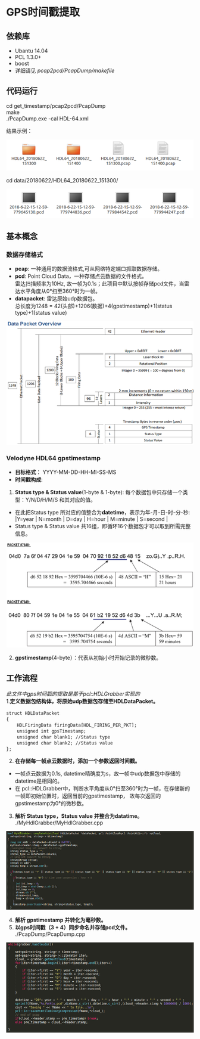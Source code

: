 # GPS时间戳提取
## 依赖库
* Ubantu 14.04
* PCL 1.3.0+
* boost 
* 详细请见 *pcap2pcd/PcapDump/makefile*
## 代码运行
cd get_timestamp/pcap2pcd/PcapDump  
make  
./PcapDump.exe -cal HDL-64.xml  

结果示例：  

![result1](https://github.com/mikon1995/get_gpstimestamp/raw/master/imgs/result1.png)  

cd data/20180622/HDL64_20180622_151300/  

![result2](https://github.com/mikon1995/get_gpstimestamp/raw/master/imgs/result2.png)

## 基本概念
### 数据存储格式
* **pcap**: 一种通用的数据流格式,可从网络特定端口抓取数据存储。
* **pcd**: Point Cloud Data，一种存储点云数据的文件格式。  
  雷达扫描频率为10Hz, 故一帧为0.1s；此项目中默认按帧存储pcd文件，当雷达水平角度从0°扫至360°时为一帧。
* **datapacket**: 雷达原始udp数据包。  
  总长度为1248 = 42(头部)+1206(数据)+4(gpstimestamp)+1(status type)+1(status value)    

![datapacket](https://github.com/mikon1995/get_gpstimestamp/raw/master/imgs/datapacket.png)

### Velodyne HDL64 gpstimestamp
* **目标格式**： YYYY-MM-DD-HH-MI-SS-MS
* **时间戳构成**:  
1. **Status type & Status value**(1-byte & 1-byte): 每个数据包中只存储一个类型：Y/N/D/H/M/S 和其对应的值。  
  * 在此把Status type 所对应的值整合为**datetime**，表示为年-月-日-时-分-秒:   
    |Y=year | N=month | D=day | H=hour | M=minute | S=second | 
  * Status type & Status value 共16组，即循环16个数据包才可以取到所需完整信息。

![gpstimestamp_per_datapacket](https://github.com/mikon1995/get_gpstimestamp/raw/master/imgs/gpstimestamp_per_datapacket.png)

2. **gpstimestamp**(4-byte）：代表从初始小时开始记录的微秒数。  

## 工作流程
*此文件中gps时间戳的提取是基于pcl::HDLGrabber实现的*  
1.**定义数据包结构体，将原始udp数据包存储至HDLDataPacket。**  
```
struct HDLDataPacket
{
	HDLFiringData firingData[HDL_FIRING_PER_PKT];
	unsigned int gpsTimestamp;
	unsigned char blank1; //Status type
	unsigned char blank2; //Status value
};
```
2. **在存储每一帧点云数据时，添加一个参数返回时间戳。**  
* 一帧点云数据为0.1s, datetime精确度为s，故一帧中udp数据包中存储的datetime是相同的。
* 在 pcl::HDLGrabber中，判断水平角度从0°扫至360°时为一帧，在存储新的一帧即初始位置时，返回当前的gpstimestamp，
  故每次返回的gpstimestamp为0°的微秒数。
3. **解析 Status type，Status value 并整合为datatime。**  
./MyHdlGrabber/MyHdlGrabber.cpp    

![get_gpstimestamp](https://github.com/mikon1995/get_gpstimestamp/raw/master/imgs/get_gpstimestamp.png)

4. **解析 gpstimestamp 并转化为毫秒数。**
5. **以gps时间戳（3 + 4）同步命名并存储pcd文件。**  
./PcapDump/PcapDump.cpp    

![return_gpstimestamp](https://github.com/mikon1995/get_gpstimestamp/raw/master/imgs/return_gpstimestamp.png)
 

